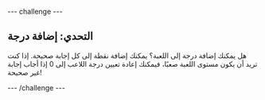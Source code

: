 --- challenge ---
## التحدي: إضافة درجة
هل يمكنك إضافة درجة إلى اللعبة؟ يمكنك إضافة نقطة إلى كل إجابة صحيحة. إذا كنت تريد أن يكون مستوى اللعبة صعبًا، فيمكنك إعادة تعيين درجة اللاعب إلى 0 إذا أجاب إجابة غير صحيحة!




--- /challenge ---